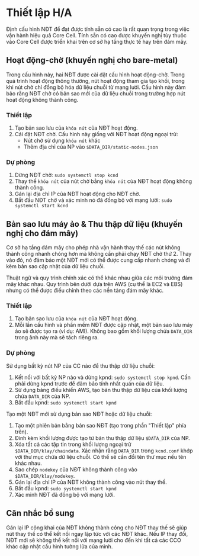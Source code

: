 # Thiết lập H/A <a id="h-a-setup"></a>

Định cấu hình NĐT để đạt được tính sẵn có cao là rất quan trọng trong việc vận hành hiệu quả Core Cell. Tính sẵn có cao được khuyến nghị tùy thuộc vào Core Cell được triển khai trên cơ sở hạ tầng thực tế hay trên đám mây.

## Hoạt động-chờ \(khuyến nghị cho bare-metal\) <a id="active-standby-recommended-for-bare-metal"></a>

Trong cấu hình này, hai NĐT được cài đặt cấu hình hoạt động-chờ. Trong quá trình hoạt động thông thường, nút hoạt động tham gia tạo khối, trong khi nút chờ chỉ đồng bộ hóa dữ liệu chuỗi từ mạng lưới. Cấu hình này đảm bảo rằng NĐT chờ có bản sao mới của dữ liệu chuỗi trong trường hợp nút hoạt động không thành công.

### Thiết lập <a id="setup"></a>

1. Tạo bản sao lưu của `khóa nút` của NĐT hoạt động.
2. Cái đặt NĐT chờ. Cấu hình này giống với NĐT hoạt động ngoại trừ:
   * Nút chờ sử dụng `khóa nút` khác
   * Thêm địa chỉ của NP vào `$DATA_DIR/static-nodes.json`

### Dự phòng <a id="failover"></a>

1. Dừng NĐT chờ: `sudo systemctl stop kcnd`
2. Thay thế `khóa nút` của nút chờ bằng `khóa nút` của NĐT hoạt động không thành công.
3. Gán lại địa chỉ IP của NĐT hoạt động cho NĐT chờ.
4. Bắt đầu NĐT chờ và xác minh nó đã đồng bộ với mạng lưới: `sudo systemctl start kcnd`

## Bản sao lưu máy ảo & Thu thập dữ liệu \(khuyến nghị cho đám mây\) <a id="machine-image-snapshot-recommended-for-cloud"></a>

Cơ sở hạ tầng đám mây cho phép nhà vận hành thay thế các nút không thành công nhanh chóng hơn mà không cần phải chạy NĐT chờ thứ 2. Thay vào đó, nó đảm bảo một NĐT mới có thể được cung cấp nhanh chóng và đi kèm bản sao cập nhật của dữ liệu chuỗi.

Thuật ngữ và quy trình chính xác có thể khác nhau giữa các môi trường đám mây khác nhau. Quy trình bên dưới dựa trên AWS \(cụ thể là EC2 và EBS\) nhưng có thể được điều chỉnh theo các nền tảng đám mây khác.

### Thiết lập <a id="setup"></a>

1. Tạo bản sao lưu của `khóa nút` của NĐT hoạt động.
2. Mỗi lần cấu hình và phần mềm NĐT được cập nhật, một bản sao lưu máy ảo sẽ được tạo ra \(ví dụ: AMI\). Không bao gồm khối lượng chứa `DATA_DIR` trong ảnh này mà sẽ tách riêng ra.

### Dự phòng <a id="failover"></a>

Sử dụng bất kỳ nút NP của CC nào để thu thập dữ liệu chuỗi:

1. Kết nối với bất kỳ NP nào và dừng kpnd: `sudo systemctl stop kpnd`. Cần phải dừng kpnd trước để đảm bảo tính nhất quán của dữ liệu.
2. Sử dụng bảng điều khiển AWS, tạo bản thu thập dữ liệu của khối lượng chứa `DATA_DIR` của NP.
3. Bắt đầu kpnd: `sudo systemctl start kpnd`

Tạo một NĐT mới sử dụng bản sao NĐT hoặc dữ liệu chuỗi:

1. Tạo một phiên bản bằng bản sao NĐT \(tạo trong phần "Thiết lập" phía trên\).
2. Đính kèm khối lượng được tạo từ bản thu thập dữ liệu `$DATA_DIR` của NP.
3. Xóa tất cả các tập tin trong khối lượng ngoại trừ `$DATA_DIR/klay/chaindata`. Xác nhận rằng `DATA_DIR` trong `kcnd.conf` khớp với thư mục chứa dữ liệu chuỗi. Có thể sẽ cần đổi tên thư mục nếu tên khác nhau.
4. Sao chép `nodekey` của NĐT không thành công vào `$DATA_DIR/klay/nodekey`.
5. Gán lại địa chỉ IP của NĐT không thành công vào nút thay thế.
6. Bắt đầu kpnd: `sudo systemctl start kpnd`
7. Xác minh NĐT đã đồng bộ với mạng lưới.

## Cân nhắc bổ sung <a id="additional-considerations"></a>

Gán lại IP công khai của NĐT không thành công cho NĐT thay thế sẽ giúp nút thay thế có thể kết nối ngay lập tức với các NĐT khác. Nếu IP thay đổi, NĐT mới sẽ không thể kết nối với mạng lưới cho đến khi tất cả các CCO khác cập nhật cấu hình tường lửa của mình.

